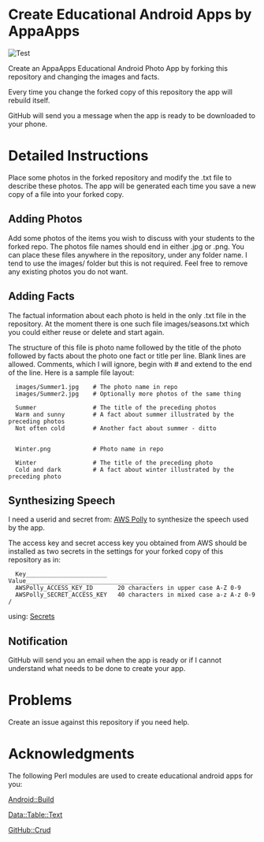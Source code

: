# Create Educational Android Apps by AppaApps

![Test](https://github.com/philiprbrenan/AppaAppsGitHubPhotoApp/workflows/Test/badge.svg)

Create an AppaApps Educational Android Photo App by forking this repository
and changing the images and facts.

Every time you change the forked copy of this repository the app will rebuild
itself.

GitHub will send you a message when the app is ready to be downloaded to your
phone.

# Detailed Instructions

Place some photos in the forked repository and modify the .txt file to describe
these photos.  The app will be generated each time you save a new copy of a
file into your forked copy.

## Adding Photos

Add some photos of the items you wish to discuss with your students to the
forked repo.  The photos file names should end in either .jpg or .png. You can
place these files anywhere in the repository, under any folder name.  I tend to
use the images/ folder but this is not required. Feel free to remove any
existing photos you do not want.

## Adding Facts

The factual information about each photo is held in the only .txt file in the
repository.  At the moment there is one such file images/seasons.txt which you
could either reuse or delete and start again.

The structure of this file is photo name followed by the title of the photo
followed by facts about the photo one fact or title per line.  Blank lines are
allowed.  Comments, which I will ignore, begin with # and extend to the end of
the line.  Here is a sample file layout:

~~~~
  images/Summer1.jpg    # The photo name in repo
  images/Summer2.jpg    # Optionally more photos of the same thing

  Summer                # The title of the preceding photos
  Warm and sunny        # A fact about summer illustrated by the preceding photos
  Not often cold        # Another fact about summer - ditto


  Winter.png            # Photo name in repo

  Winter                # The title of the preceding photo
  Cold and dark         # A fact about winter illustrated by the preceding photo
~~~~

## Synthesizing Speech

I need a userid and secret from: [AWS Polly](https://docs.aws.amazon.com/polly/latest/dg/security-iam.html#security_iam_authentication)
to synthesize the speech used by the app.

The access key and secret access key you obtained from AWS should be installed
as two secrets in the settings for your forked copy of this repository as in:

~~~~
  Key_______________________   Value____________________________________
  AWSPolly_ACCESS_KEY_ID       20 characters in upper case A-Z 0-9
  AWSPolly_SECRET_ACCESS_KEY   40 characters in mixed case a-z A-z 0-9 /
~~~~

using: [Secrets](https://docs.github.com/en/free-pro-team@latest/actions/reference/encrypted-secrets#creating-encrypted-secrets-for-a-repository)

## Notification

GitHub will send you an email when the app is ready or if I cannot understand
what needs to be done to create your app.

# Problems

Create an issue against this repository if you need help.

# Acknowledgments

The following Perl modules are used to create educational android apps for you:

  [Android::Build](https://metacpan.org/pod/Android::Build)

  [Data::Table::Text](https://metacpan.org/pod/Data::Table::Text)

  [GitHub::Crud](https://metacpan.org/pod/GitHub::Crud)
